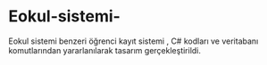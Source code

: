 # Eokul-sistemi-
Eokul sistemi benzeri öğrenci kayıt sistemi , C# kodları ve veritabanı komutlarından yararlanılarak tasarım gerçekleştirildi.
